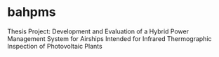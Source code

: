 # bahpms

Thesis Project:  Development and Evaluation of a Hybrid Power Management System for Airships Intended for Infrared Thermographic Inspection of Photovoltaic Plants


